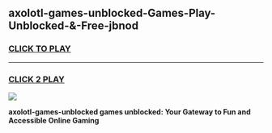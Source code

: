 
## axolotl-games-unblocked-Games-Play-Unblocked-&-Free-jbnod
<h3>
<a href="https://premium76.site?title=axolotl-games-unblocked&ref=24A">CLICK TO PLAY</a></h3>
<hr>

<h3>
<a href="https://premium76.site?title=axolotl-games-unblocked&ref=24A">CLICK 2 PLAY</a>
  
</h3>

<a href="https://premium76.site?title=axolotl-games-unblocked&ref=24A"><img src="https://clearcache.store/games.png"></a>


**axolotl-games-unblocked games unblocked: Your Gateway to Fun and Accessible Online Gaming**

